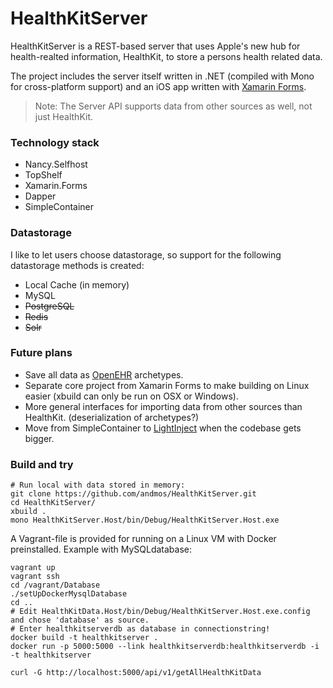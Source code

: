 HealthKitServer
===
HealthKitServer is a REST-based server that uses Apple's new hub for health-realted information, HealthKit, to store a persons health related data.

The project includes the server itself written in .NET (compiled with Mono for cross-platform support) and an iOS app written with [Xamarin Forms](http://xamarin.com/forms).

>Note: The Server API supports data from other sources as well, not just HealthKit.  

### Technology stack
* Nancy.Selfhost
* TopShelf
* Xamarin.Forms
* Dapper
* SimpleContainer

### Datastorage

I like to let users choose datastorage, so support for the following datastorage methods is created:
* Local Cache (in memory)
* MySQL
* ~~PostgreSQL~~
* ~~Redis~~
* ~~Solr~~

### Future plans
* Save all data as [OpenEHR](http://www.openehr.org/) archetypes.
* Separate core project from Xamarin Forms to make building on Linux easier (xbuild can only be run on OSX or Windows).
* More general interfaces for importing data from other sources than HealthKit. (deserialization of archetypes?)
* Move from SimpleContainer to [LightInject](https://github.com/seesharper/LightInject) when the codebase gets bigger.

### Build and try

    # Run local with data stored in memory:  
    git clone https://github.com/andmos/HealthKitServer.git
    cd HealthKitServer/
    xbuild .
    mono HealthKitServer.Host/bin/Debug/HealthKitServer.Host.exe

A Vagrant-file is provided for running on a Linux VM with Docker preinstalled. Example with MySQLdatabase:

    vagrant up
    vagrant ssh
    cd /vagrant/Database
    ./setUpDockerMysqlDatabase
    cd ..
    # Edit HealthKitData.Host/bin/Debug/HealthKitServer.Host.exe.config and chose 'database' as source.
    # Enter healthkitserverdb as database in connectionstring!
    docker build -t healthkitserver .
    docker run -p 5000:5000 --link healthkitserverdb:healthkitserverdb -i -t healthkitserver

    curl -G http://localhost:5000/api/v1/getAllHealthKitData
